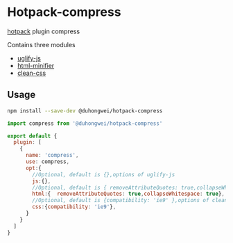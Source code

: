 # Hotpack-compress
[hotpack](https://github.com/duhongwei/hotpack) plugin compress

Contains three modules

- [uglify-js](https://github.com/mishoo/UglifyJS#readme)
- [html-minifier](https://github.com/kangax/html-minifier)
- [clean-css](https://github.com/clean-css/clean-css)

## Usage
```bash
npm install --save-dev @duhongwei/hotpack-compress
```
```js
import compress from '@duhongwei/hotpack-compress'

export default {
  plugin: [
    {
      name: 'compress',
      use: compress,
      opt:{
        //Optional, default is {},options of uglify-js
        js:{},
        //Optional, default is { removeAttributeQuotes: true,collapseWhitespace: true }
        html:{  removeAttributeQuotes: true,collapseWhitespace: true},
        //Optional, default is {compatibility: 'ie9' },options of clean-css 
        css:{compatibility: 'ie9'},
      }
    }
  ]
}
```
